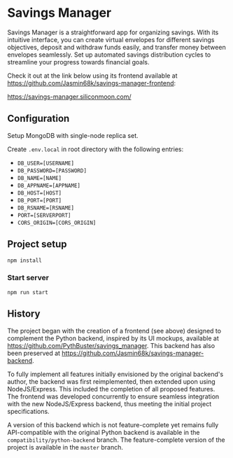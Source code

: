 # Savings Manager

Savings Manager is a straightforward app for organizing savings. With its intuitive interface, you can create virtual envelopes for different savings objectives, deposit and withdraw funds easily, and transfer money between envelopes seamlessly. Set up automated savings distribution cycles to streamline your progress towards financial goals.

Check it out at the link below using its frontend available at https://github.com/Jasmin68k/savings-manager-frontend:

https://savings-manager.siliconmoon.com/

## Configuration

Setup MongoDB with single-node replica set.

Create `.env.local` in root directory with the following entries:

- `DB_USER=[USERNAME]`
- `DB_PASSWORD=[PASSWORD]`
- `DB_NAME=[NAME]`
- `DB_APPNAME=[APPNAME]`
- `DB_HOST=[HOST]`
- `DB_PORT=[PORT]`
- `DB_RSNAME=[RSNAME]`
- `PORT=[SERVERPORT]`
- `CORS_ORIGIN=[CORS_ORIGIN]`

## Project setup

```
npm install
```

### Start server

```
npm run start
```

## History

The project began with the creation of a frontend (see above) designed to complement the Python backend, inspired by its UI mockups, available at https://github.com/PythBuster/savings_manager. This backend has also been preserved at https://github.com/Jasmin68k/savings-manager-backend.

To fully implement all features initially envisioned by the original backend's author, the backend was first reimplemented, then extended upon using NodeJS/Express. This included the completion of all proposed features. The frontend was developed concurrently to ensure seamless integration with the new NodeJS/Express backend, thus meeting the initial project specifications.

A version of this backend which is not feature-complete yet remains fully API-compatible with the original Python backend is available in the `compatibility/python-backend` branch. The feature-complete version of the project is available in the `master` branch.
